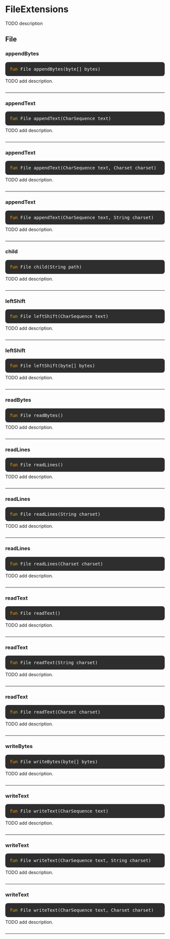 # FileExtensions
TODO description

## File

### appendBytes
<div style="background-color: #2e2e2e; padding: 1em; border-radius: 8px; margin-bottom: 1em; color: #f8f8f2; font-family: monospace;">
<code style="all: unset; font-family: monospace; color: inherit;">
<span style='color: orange;'>fun</span> File appendBytes(byte[] bytes)</code>
</div>
<p style="margin-top: -0.5em; margin-bottom: 2em;">
TODO add description.
</p>

---

### appendText
<div style="background-color: #2e2e2e; padding: 1em; border-radius: 8px; margin-bottom: 1em; color: #f8f8f2; font-family: monospace;">
<code style="all: unset; font-family: monospace; color: inherit;">
<span style='color: orange;'>fun</span> File appendText(CharSequence text)</code>
</div>
<p style="margin-top: -0.5em; margin-bottom: 2em;">
TODO add description.
</p>

---

### appendText
<div style="background-color: #2e2e2e; padding: 1em; border-radius: 8px; margin-bottom: 1em; color: #f8f8f2; font-family: monospace;">
<code style="all: unset; font-family: monospace; color: inherit;">
<span style='color: orange;'>fun</span> File appendText(CharSequence text, Charset charset)</code>
</div>
<p style="margin-top: -0.5em; margin-bottom: 2em;">
TODO add description.
</p>

---

### appendText
<div style="background-color: #2e2e2e; padding: 1em; border-radius: 8px; margin-bottom: 1em; color: #f8f8f2; font-family: monospace;">
<code style="all: unset; font-family: monospace; color: inherit;">
<span style='color: orange;'>fun</span> File appendText(CharSequence text, String charset)</code>
</div>
<p style="margin-top: -0.5em; margin-bottom: 2em;">
TODO add description.
</p>

---

### child
<div style="background-color: #2e2e2e; padding: 1em; border-radius: 8px; margin-bottom: 1em; color: #f8f8f2; font-family: monospace;">
<code style="all: unset; font-family: monospace; color: inherit;">
<span style='color: orange;'>fun</span> File child(String path)</code>
</div>
<p style="margin-top: -0.5em; margin-bottom: 2em;">
TODO add description.
</p>

---

### leftShift
<div style="background-color: #2e2e2e; padding: 1em; border-radius: 8px; margin-bottom: 1em; color: #f8f8f2; font-family: monospace;">
<code style="all: unset; font-family: monospace; color: inherit;">
<span style='color: orange;'>fun</span> File leftShift(CharSequence text)</code>
</div>
<p style="margin-top: -0.5em; margin-bottom: 2em;">
TODO add description.
</p>

---

### leftShift
<div style="background-color: #2e2e2e; padding: 1em; border-radius: 8px; margin-bottom: 1em; color: #f8f8f2; font-family: monospace;">
<code style="all: unset; font-family: monospace; color: inherit;">
<span style='color: orange;'>fun</span> File leftShift(byte[] bytes)</code>
</div>
<p style="margin-top: -0.5em; margin-bottom: 2em;">
TODO add description.
</p>

---

### readBytes
<div style="background-color: #2e2e2e; padding: 1em; border-radius: 8px; margin-bottom: 1em; color: #f8f8f2; font-family: monospace;">
<code style="all: unset; font-family: monospace; color: inherit;">
<span style='color: orange;'>fun</span> File readBytes()</code>
</div>
<p style="margin-top: -0.5em; margin-bottom: 2em;">
TODO add description.
</p>

---

### readLines
<div style="background-color: #2e2e2e; padding: 1em; border-radius: 8px; margin-bottom: 1em; color: #f8f8f2; font-family: monospace;">
<code style="all: unset; font-family: monospace; color: inherit;">
<span style='color: orange;'>fun</span> File readLines()</code>
</div>
<p style="margin-top: -0.5em; margin-bottom: 2em;">
TODO add description.
</p>

---

### readLines
<div style="background-color: #2e2e2e; padding: 1em; border-radius: 8px; margin-bottom: 1em; color: #f8f8f2; font-family: monospace;">
<code style="all: unset; font-family: monospace; color: inherit;">
<span style='color: orange;'>fun</span> File readLines(String charset)</code>
</div>
<p style="margin-top: -0.5em; margin-bottom: 2em;">
TODO add description.
</p>

---

### readLines
<div style="background-color: #2e2e2e; padding: 1em; border-radius: 8px; margin-bottom: 1em; color: #f8f8f2; font-family: monospace;">
<code style="all: unset; font-family: monospace; color: inherit;">
<span style='color: orange;'>fun</span> File readLines(Charset charset)</code>
</div>
<p style="margin-top: -0.5em; margin-bottom: 2em;">
TODO add description.
</p>

---

### readText
<div style="background-color: #2e2e2e; padding: 1em; border-radius: 8px; margin-bottom: 1em; color: #f8f8f2; font-family: monospace;">
<code style="all: unset; font-family: monospace; color: inherit;">
<span style='color: orange;'>fun</span> File readText()</code>
</div>
<p style="margin-top: -0.5em; margin-bottom: 2em;">
TODO add description.
</p>

---

### readText
<div style="background-color: #2e2e2e; padding: 1em; border-radius: 8px; margin-bottom: 1em; color: #f8f8f2; font-family: monospace;">
<code style="all: unset; font-family: monospace; color: inherit;">
<span style='color: orange;'>fun</span> File readText(String charset)</code>
</div>
<p style="margin-top: -0.5em; margin-bottom: 2em;">
TODO add description.
</p>

---

### readText
<div style="background-color: #2e2e2e; padding: 1em; border-radius: 8px; margin-bottom: 1em; color: #f8f8f2; font-family: monospace;">
<code style="all: unset; font-family: monospace; color: inherit;">
<span style='color: orange;'>fun</span> File readText(Charset charset)</code>
</div>
<p style="margin-top: -0.5em; margin-bottom: 2em;">
TODO add description.
</p>

---

### writeBytes
<div style="background-color: #2e2e2e; padding: 1em; border-radius: 8px; margin-bottom: 1em; color: #f8f8f2; font-family: monospace;">
<code style="all: unset; font-family: monospace; color: inherit;">
<span style='color: orange;'>fun</span> File writeBytes(byte[] bytes)</code>
</div>
<p style="margin-top: -0.5em; margin-bottom: 2em;">
TODO add description.
</p>

---

### writeText
<div style="background-color: #2e2e2e; padding: 1em; border-radius: 8px; margin-bottom: 1em; color: #f8f8f2; font-family: monospace;">
<code style="all: unset; font-family: monospace; color: inherit;">
<span style='color: orange;'>fun</span> File writeText(CharSequence text)</code>
</div>
<p style="margin-top: -0.5em; margin-bottom: 2em;">
TODO add description.
</p>

---

### writeText
<div style="background-color: #2e2e2e; padding: 1em; border-radius: 8px; margin-bottom: 1em; color: #f8f8f2; font-family: monospace;">
<code style="all: unset; font-family: monospace; color: inherit;">
<span style='color: orange;'>fun</span> File writeText(CharSequence text, String charset)</code>
</div>
<p style="margin-top: -0.5em; margin-bottom: 2em;">
TODO add description.
</p>

---

### writeText
<div style="background-color: #2e2e2e; padding: 1em; border-radius: 8px; margin-bottom: 1em; color: #f8f8f2; font-family: monospace;">
<code style="all: unset; font-family: monospace; color: inherit;">
<span style='color: orange;'>fun</span> File writeText(CharSequence text, Charset charset)</code>
</div>
<p style="margin-top: -0.5em; margin-bottom: 2em;">
TODO add description.
</p>

---

